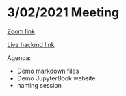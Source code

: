 # 3/02/2021 Meeting

[Zoom link](https://zoom.us/j/9912833569?pwd=V1p0dTg0RzlBK0FPWmVKMUdrcTdTUT09)

[Live hackmd link](https://hackmd.io/YaL0cHQRSNmEziJvx0x9Uw)

Agenda:

* Demo markdown files
* Demo JupyterBook website
* naming session
